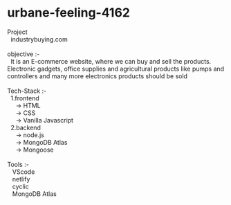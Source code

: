 # urbane-feeling-4162

Project<br/> &nbsp;&nbsp;industrybuying.com<br/><br/>
objective   :- <br/>&nbsp;&nbsp;It is an E-commerce website, where we can buy and sell the products.
             Electronic gadgets, office supplies and agricultural products like pumps and controllers and many more electronics products should be sold<br/><br/>
Tech-Stack  :- <br/>
&nbsp;&nbsp;1.frontend<br/>
                 &nbsp;&nbsp;&nbsp;&nbsp;&nbsp;-> HTML<br/>
                 &nbsp;&nbsp;&nbsp;&nbsp;&nbsp;-> CSS<br/>
                 &nbsp;&nbsp;&nbsp;&nbsp;&nbsp;-> Vanilla Javascript<br/>
&nbsp;&nbsp;2.backend<br/>
                 &nbsp;&nbsp;&nbsp;&nbsp;&nbsp;-> node.js<br/>
                 &nbsp;&nbsp;&nbsp;&nbsp;&nbsp;-> MongoDB Atlas<br/>
                 &nbsp;&nbsp;&nbsp;&nbsp;&nbsp;-> Mongoose<br/><br/>
Tools       :-<br/>
&nbsp;&nbsp;&nbsp;VScode<br/>&nbsp;&nbsp;&nbsp;netlify<br/>&nbsp;&nbsp;&nbsp;cyclic<br/>&nbsp;&nbsp;&nbsp;MongoDB Atlas<br/>
